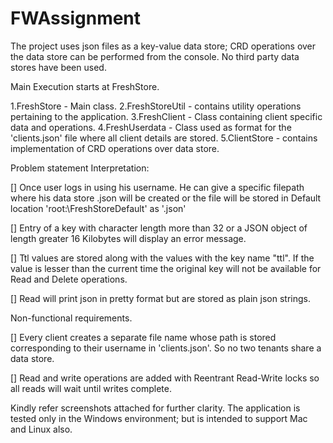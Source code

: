 # FWAssignment
The project uses json files as a key-value data store; 
CRD operations over the data store can be performed from the console.
No third party data stores have been used.

Main Execution starts at FreshStore.

1.FreshStore - Main class.
2.FreshStoreUtil - contains utility operations pertaining to the application.
3.FreshClient - Class containing client specific data and operations.
4.FreshUserdata - Class used as format for the 'clients.json' file where all client details are stored.
5.ClientStore - contains implementation of CRD operations over data store.

Problem statement Interpretation:

[] Once user logs in using his username. He can give a specific filepath where his data store
 <username>.json will be created or the file will be stored in 
 Default location 'root:\\FreshStoreDefault'
 as '<username>.json'

[] Entry of a key with character length more than 32 or a JSON object of length greater 16 Kilobytes will display an error message.

[] Ttl values are stored along with the values with the key name "ttl". 
If the value is lesser than the current time the original key will not be available for Read and Delete operations.

[] Read will print json in pretty format but are stored as plain json strings.  

Non-functional requirements.

[] Every client creates a separate file name whose path is stored corresponding to their username in 'clients.json'.
 So no two tenants share a data store. 

[] Read and write operations are added with Reentrant Read-Write locks so all reads will wait until writes complete.
 

Kindly refer screenshots attached for further clarity.
The application is tested only in the Windows environment; but is intended to support Mac and Linux also.